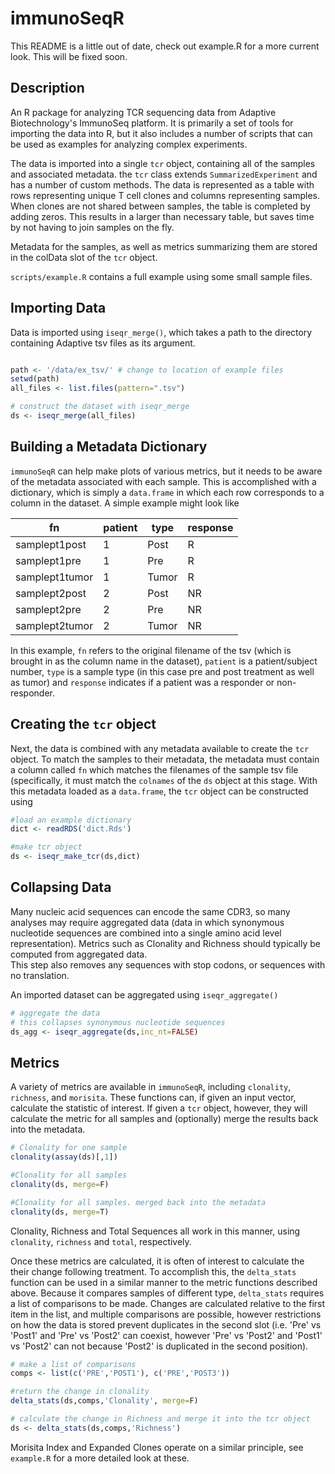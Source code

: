 # immunoSeqR

This README is a little out of date, check out example.R for a more current
look. This will be fixed soon. 

## Description

An R package for analyzing TCR sequencing data from Adaptive Biotechnology's ImmunoSeq platform.
It is primarily a set of tools for importing the data into R, but it also includes a number of
scripts that can be used as examples for analyzing complex experiments.

The data is imported into a single `tcr` object, containing all of the samples and associated metadata.
the `tcr` class extends `SummarizedExperiment` and has a number of custom
methods. The data is represented as a table with rows representing
unique T cell clones and columns representing samples. When clones are not shared between samples,
the table is completed by adding zeros. This results in a larger than necessary table, but saves
time by not having to join samples on the fly. 

Metadata for the samples, as well as metrics summarizing them are stored in the
colData slot of the `tcr` object. 

`scripts/example.R` contains a full example using some small sample files.

## Importing Data 
Data is imported using `iseqr_merge()`, which takes a path to the directory containing Adaptive
tsv files as its argument.

```R

path <- '/data/ex_tsv/' # change to location of example files
setwd(path)
all_files <- list.files(pattern=".tsv")

# construct the dataset with iseqr_merge
ds <- iseqr_merge(all_files)
``` 

## Building a Metadata Dictionary
`immunoSeqR` can help make plots of various metrics, but it needs to be aware of the metadata
associated with each sample. This is accomplished with a dictionary, which is simply a
`data.frame` in which each row corresponds to a column in the dataset. A simple example might
look like 

fn | patient | type | response
---|---------|------|---------- 
  samplept1post|       1|  Post|        R
   samplept1pre|       1|   Pre|        R
 samplept1tumor|       1| Tumor|        R
  samplept2post|       2|  Post|       NR
   samplept2pre|       2|   Pre|       NR
 samplept2tumor|       2| Tumor|       NR

In this example, `fn` refers to the original filename of the tsv (which is brought in as the
column name in the dataset), `patient` is a patient/subject number, `type` is a sample type (in
this case pre and post treatment as well as tumor) and `response` indicates if a patient was a
responder or non-responder.  

## Creating the `tcr` object
Next, the data is combined with any metadata available to create the `tcr`
object. To match the samples to their metadata, the metadata must contain a
column called `fn` which matches the filenames of the sample tsv file
(specifically, it must match the `colnames` of the `ds` object at this stage.
With this metadata loaded as a `data.frame`, the `tcr` object can be constructed
using

```R
#load an example dictionary
dict <- readRDS('dict.Rds')

#make tcr object
ds <- iseqr_make_tcr(ds,dict)
```

## Collapsing Data 
Many nucleic acid sequences can encode the same CDR3, so many analyses may require aggregated
data (data in which synonymous nucleotide sequences are combined into a single amino acid level
representation). Metrics such as Clonality and Richness should typically be computed from aggregated
data.  
This step also removes any sequences with stop codons, or sequences with no
translation. 

An imported dataset can be aggregated using `iseqr_aggregate()`

```R
# aggregate the data
# this collapses synonymous nucleotide sequences
ds_agg <- iseqr_aggregate(ds,inc_nt=FALSE)
```  

## Metrics 
A variety of metrics are available in `immunoSeqR`, including `clonality`, `richness`, and `morisita`. 
These functions can, if given an input vector, calculate the statistic of
interest. If given a `tcr` object, however, they will calculate the metric for
all samples and (optionally) merge the results back into the metadata. 

```R
# Clonality for one sample
clonality(assay(ds)[,1])

#Clonality for all samples
clonality(ds, merge=F)

#Clonality for all samples. merged back into the metadata
clonality(ds, merge=T)
```
Clonality, Richness and Total Sequences all work in this manner, using
`clonality`, `richness` and `total`, respectively.  

Once these metrics are calculated, it is often of interest to calculate the
their change following treatment. To accomplish this, the `delta_stats` function
can be used in a similar manner to the metric functions described above. Because
it compares samples of different type, `delta_stats` requires a list of
comparisons to be made. Changes are calculated relative to the first item in the
list, and multiple comparisons are possible, however restrictions on how the
data is stored prevent duplicates in the second slot (i.e. 'Pre' vs 'Post1' and
'Pre' vs 'Post2' can coexist, however 'Pre' vs 'Post2' and 'Post1' vs 'Post2'
can not because 'Post2' is duplicated in the second position). 

```R
# make a list of comparisons
comps <- list(c('PRE','POST1'), c('PRE','POST3'))

#return the change in clonality
delta_stats(ds,comps,'Clonality', merge=F)

# calculate the change in Richness and merge it into the tcr object
ds <- delta_stats(ds,comps,'Richness')
```

Morisita Index and Expanded Clones operate on a similar principle, see
`example.R` for a more detailed look at these. 

